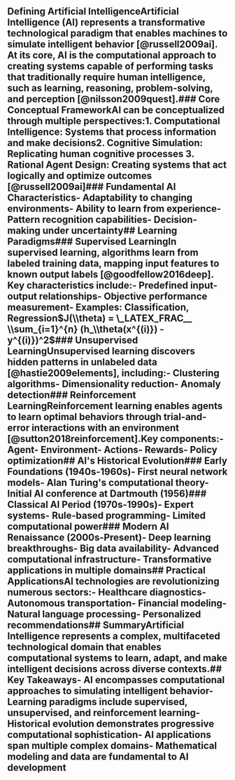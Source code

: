 ## Defining Artificial IntelligenceArtificial Intelligence (AI) represents a transformative technological paradigm that enables machines to simulate intelligent behavior [@russell2009ai]. At its core, AI is the computational approach to creating systems capable of performing tasks that traditionally require human intelligence, such as learning, reasoning, problem-solving, and perception [@nilsson2009quest].### Core Conceptual FrameworkAI can be conceptualized through multiple perspectives:1. **Computational Intelligence**: Systems that process information and make decisions2. **Cognitive Simulation**: Replicating human cognitive processes 3. **Rational Agent Design**: Creating systems that act logically and optimize outcomes [@russell2009ai]### Fundamental AI Characteristics- Adaptability to changing environments- Ability to learn from experience- Pattern recognition capabilities- Decision-making under uncertainty## Learning Paradigms### Supervised LearningIn supervised learning, algorithms learn from labeled training data, mapping input features to known output labels [@goodfellow2016deep]. Key characteristics include:- Predefined input-output relationships- Objective performance measurement- Examples: Classification, Regression$J(\\theta) = \_LATEX_FRAC__ \\sum_{i=1}^{n} (h_\\theta(x^{(i)}) - y^{(i)})^2$### Unsupervised LearningUnsupervised learning discovers hidden patterns in unlabeled data [@hastie2009elements], including:- Clustering algorithms- Dimensionality reduction- Anomaly detection### Reinforcement LearningReinforcement learning enables agents to learn optimal behaviors through trial-and-error interactions with an environment [@sutton2018reinforcement].Key components:- Agent- Environment- Actions- Rewards- Policy optimization## AI's Historical Evolution### Early Foundations (1940s-1960s)- First neural network models- Alan Turing's computational theory- Initial AI conference at Dartmouth (1956)### Classical AI Period (1970s-1990s)- Expert systems- Rule-based programming- Limited computational power### Modern AI Renaissance (2000s-Present)- Deep learning breakthroughs- Big data availability- Advanced computational infrastructure- Transformative applications in multiple domains## Practical ApplicationsAI technologies are revolutionizing numerous sectors:- Healthcare diagnostics- Autonomous transportation- Financial modeling- Natural language processing- Personalized recommendations## SummaryArtificial Intelligence represents a complex, multifaceted technological domain that enables computational systems to learn, adapt, and make intelligent decisions across diverse contexts.## Key Takeaways- AI encompasses computational approaches to simulating intelligent behavior- Learning paradigms include supervised, unsupervised, and reinforcement learning- Historical evolution demonstrates progressive computational sophistication- AI applications span multiple complex domains- Mathematical modeling and data are fundamental to AI development